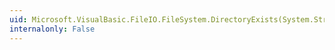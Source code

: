 ```yaml
---
uid: Microsoft.VisualBasic.FileIO.FileSystem.DirectoryExists(System.String)
internalonly: False
---
```

